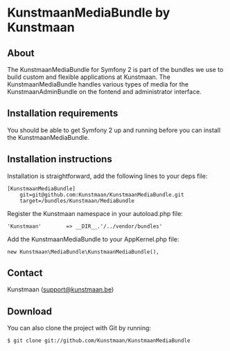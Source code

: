 KunstmaanMediaBundle by Kunstmaan
=================================

About
-----
The KunstmaanMediaBundle for Symfony 2 is part of the bundles we use to build custom and flexible applications at Kunstmaan.
The KunstmaanMediaBundle handles various types of media for the KunstmaanAdminBundle on the fontend and administrator interface.

Installation requirements
-------------------------
You should be able to get Symfony 2 up and running before you can install the KunstmaanMediaBundle.

Installation instructions
-------------------------
Installation is straightforward, add the following lines to your deps file:

```
[KunstmaanMediaBundle]
    git=git@github.com:Kunstmaan/KunstmaanMediaBundle.git
    target=/bundles/Kunstmaan/MediaBundle
```

Register the Kunstmaan namespace in your autoload.php file:

```
'Kunstmaan'        => __DIR__.'/../vendor/bundles'
```

Add the KunstmaanMediaBundle to your AppKernel.php file:

```
new Kunstmaan\MediaBundle\KunstmaanMediaBundle(),
```

Contact
-------
Kunstmaan (support@kunstmaan.be)

Download
--------
You can also clone the project with Git by running:

```
$ git clone git://github.com/Kunstmaan/KunstmaanMediaBundle
```